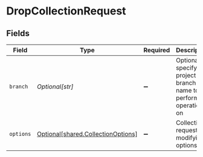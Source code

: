 # DropCollectionRequest


## Fields

| Field                                                                              | Type                                                                               | Required                                                                           | Description                                                                        |
| ---------------------------------------------------------------------------------- | ---------------------------------------------------------------------------------- | ---------------------------------------------------------------------------------- | ---------------------------------------------------------------------------------- |
| `branch`                                                                           | *Optional[str]*                                                                    | :heavy_minus_sign:                                                                 | Optionally specify a project branch name to perform operation on                   |
| `options`                                                                          | [Optional[shared.CollectionOptions]](undefined/models/shared/collectionoptions.md) | :heavy_minus_sign:                                                                 | Collection requests modifying options.                                             |